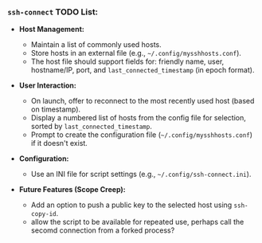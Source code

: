 ### `ssh-connect` TODO List:

*   **Host Management:**
    *   Maintain a list of commonly used hosts.
    *   Store hosts in an external file (e.g., `~/.config/mysshhosts.conf`).
    *   The host file should support fields for: friendly name, user, hostname/IP, port, and `last_connected_timestamp` (in epoch format).

*   **User Interaction:**
    *   On launch, offer to reconnect to the most recently used host (based on timestamp).
    *   Display a numbered list of hosts from the config file for selection, sorted by `last_connected_timestamp`.
    *   Prompt to create the configuration file (`~/.config/mysshhosts.conf`) if it doesn't exist.

*   **Configuration:**
    *   Use an INI file for script settings (e.g., `~/.config/ssh-connect.ini`).

*   **Future Features (Scope Creep):**
    *   Add an option to push a public key to the selected host using `ssh-copy-id`.
    *   allow the script to be available for repeated use, perhaps call the secomd connection from a forked process?
